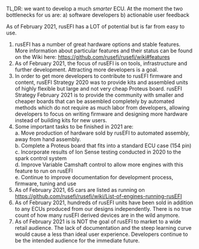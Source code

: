 TL,DR: we want to develop a much _smarter_ ECU. At the moment the two bottlenecks for us are:
a) software developers
b) actionable user feedback

As of February 2021, rusEFI has a LOT of potential but is far from easy to use.
1) rusEFI has a number of great hardware options and stable features. More information about particular features and their status can be found on the Wiki here:
https://github.com/rusefi/rusefi/wiki#features
2) As of February 2021, the focus of rusEFI is on tools, infrastructure and further development.  Attracting more developers is a goal.
3) In order to get more developers to contribute to rusEFI firmware and content, rusEFI Strategy 2020  was to provide kits and assembled units of highly flexible but large and not very cheap Proteus board.  rusEFI Strategy February 2021 is to provide the community with smaller and cheaper boards that can be assembled completely by automated methods which do not require as much labor from developers, allowing developers to focus on writing firmware and designing more hardware instead of building kits for new users.
5)   Some important tasks to be finished in 2021 are:<br>
     a. Move production of hardware sold by rusEFI to automated assembly, away from hand assembly.<br>
     b. Complete a Proteus board that fits into a standard ECU case (154 pin)<br>
     c. Incorporate results of Ion Sense testing conducted in 2020 to the spark control system<br>
     d. Improve Variable Camshaft control to allow more engines with this feature to run on rusEFI<br>
     e. Continue to improve documentation for development process, firmware, tuning and use<br>
4)  As of February 2021, 65 cars are listed as running on  https://github.com/rusefi/rusefi/wiki/List-of-engines-running-rusEFI
5)  As of February 2021, hundreds of rusEFI units have been sold in addition to any ECUs produced from our designs independently.   There is no true count of how many rusEFI derived devices are in the wild anymore.
6) As of February 2021  is is NOT the goal of rusEFI to market to a wide retail audience. The lack of documentation and the steep learning curve would cause a less than ideal user experience.  Developers continue to be the intended audience for the immediate future.
